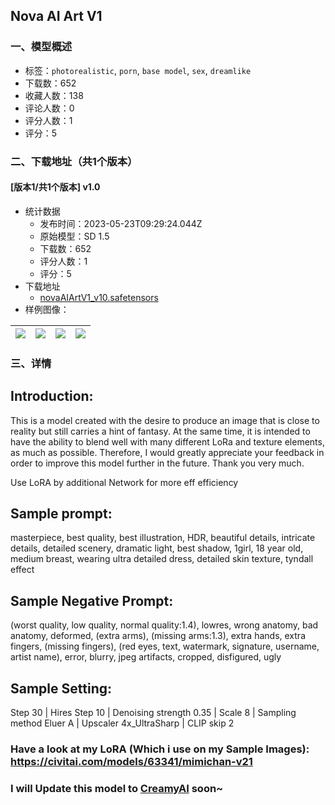 ## Nova AI Art V1
### 一、模型概述

- 标签：`photorealistic`, `porn`, `base model`, `sex`, `dreamlike`
- 下载数：652
- 收藏人数：138
- 评论人数：0
- 评分人数：1
- 评分：5

### 二、下载地址（共1个版本）

#### [版本1/共1个版本] v1.0

- 统计数据
  - 发布时间：2023-05-23T09:29:24.044Z
  - 原始模型：SD 1.5
  - 下载数：652
  - 评分人数：1
  - 评分：5
- 下载地址
  - [novaAIArtV1_v10.safetensors](https://civitai.com/api/download/models/78653)
- 样例图像：

| <img src="https://image.civitai.com/xG1nkqKTMzGDvpLrqFT7WA/f213c023-37e8-4d46-86a6-f3b047725d63/width=450/891737.jpeg" /> | <img src="https://image.civitai.com/xG1nkqKTMzGDvpLrqFT7WA/9983f65f-e087-415f-95a3-3b2820fea4ae/width=450/891741.jpeg" /> | <img src="https://image.civitai.com/xG1nkqKTMzGDvpLrqFT7WA/e67a0558-4643-4eb7-9fc3-fdd570904b18/width=450/891744.jpeg" /> | <img src="https://image.civitai.com/xG1nkqKTMzGDvpLrqFT7WA/ea430aeb-be65-4eb4-92e3-48c65e3d0f67/width=450/891739.jpeg" /> |
| ---- | ---- | ---- | ---- |


### 三、详情
<h2>Introduction:</h2><p>This is a model created with the desire to produce an image that is close to reality but still carries a hint of fantasy. At the same time, it is intended to have the ability to blend well with many different LoRa and texture elements, as much as possible. Therefore, I would greatly appreciate your feedback in order to improve this model further in the future. Thank you very much.</p><p>Use LoRA by additional Network for more eff efficiency</p><h2>Sample prompt:</h2><p>masterpiece, best quality, best illustration, HDR, beautiful details, intricate details, detailed scenery, dramatic light, best shadow, 1girl, 18 year old, medium breast, wearing ultra detailed dress, detailed skin texture, tyndall effect</p><h2>Sample Negative Prompt:</h2><p>(worst quality, low quality, normal quality:1.4), lowres, wrong anatomy, bad anatomy, deformed, (extra arms), (missing arms:1.3), extra hands, extra fingers, (missing fingers), (red eyes, text, watermark, signature, username, artist name), error, blurry, jpeg artifacts, cropped, disfigured, ugly</p><h2>Sample Setting:</h2><p>Step 30 | Hires Step 10 | Denoising strength 0.35 | Scale 8 | Sampling method Eluer A | Upscaler 4x_UltraSharp | CLIP skip 2</p><p></p><h3>Have a look at my LoRA (Which i use on my Sample Images): <a target="_blank" rel="ugc" href="https://civitai.com/models/63341/mimichan-v21">https://civitai.com/models/63341/mimichan-v21</a></h3><h3>I will Update this model to <a target="_blank" rel="ugc" href="https://creamyai.com?utm_source=civitai&amp;utm_medium=post&amp;utm_campaign=model_63341">CreamyAI</a> soon~</h3>